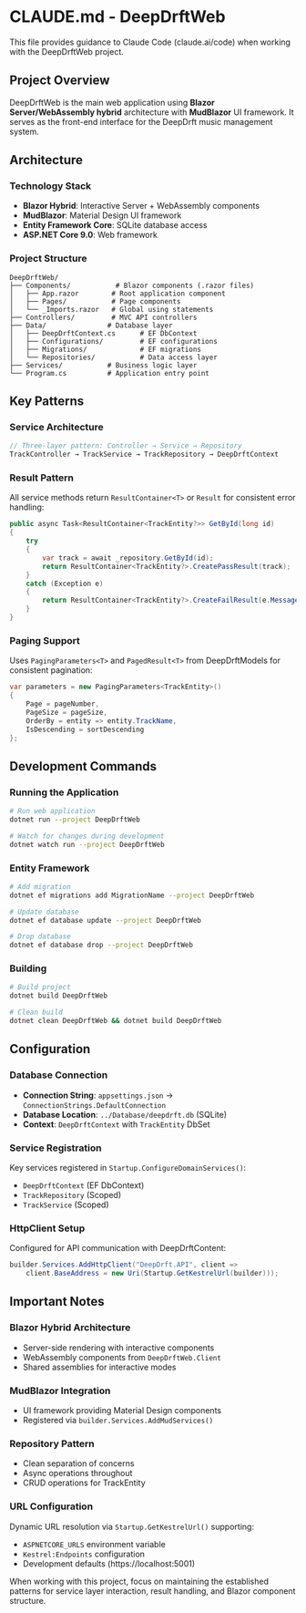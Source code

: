 # CLAUDE.md - DeepDrftWeb

This file provides guidance to Claude Code (claude.ai/code) when working with the DeepDrftWeb project.

## Project Overview

DeepDrftWeb is the main web application using **Blazor Server/WebAssembly hybrid** architecture with **MudBlazor** UI framework. It serves as the front-end interface for the DeepDrft music management system.

## Architecture

### Technology Stack
- **Blazor Hybrid**: Interactive Server + WebAssembly components
- **MudBlazor**: Material Design UI framework
- **Entity Framework Core**: SQLite database access
- **ASP.NET Core 9.0**: Web framework

### Project Structure
```
DeepDrftWeb/
├── Components/           # Blazor components (.razor files)
│   ├── App.razor        # Root application component
│   ├── Pages/           # Page components
│   └── _Imports.razor   # Global using statements
├── Controllers/         # MVC API controllers
├── Data/               # Database layer
│   ├── DeepDrftContext.cs      # EF DbContext
│   ├── Configurations/         # EF configurations
│   ├── Migrations/             # EF migrations
│   └── Repositories/           # Data access layer
├── Services/           # Business logic layer
└── Program.cs          # Application entry point
```

## Key Patterns

### Service Architecture
```csharp
// Three-layer pattern: Controller → Service → Repository
TrackController → TrackService → TrackRepository → DeepDrftContext
```

### Result Pattern
All service methods return `ResultContainer<T>` or `Result` for consistent error handling:
```csharp
public async Task<ResultContainer<TrackEntity?>> GetById(long id)
{
    try
    {
        var track = await _repository.GetById(id);
        return ResultContainer<TrackEntity?>.CreatePassResult(track);
    }
    catch (Exception e)
    {
        return ResultContainer<TrackEntity?>.CreateFailResult(e.Message);
    }
}
```

### Paging Support
Uses `PagingParameters<T>` and `PagedResult<T>` from DeepDrftModels for consistent pagination:
```csharp
var parameters = new PagingParameters<TrackEntity>()
{
    Page = pageNumber,
    PageSize = pageSize,
    OrderBy = entity => entity.TrackName,
    IsDescending = sortDescending
};
```

## Development Commands

### Running the Application
```bash
# Run web application
dotnet run --project DeepDrftWeb

# Watch for changes during development
dotnet watch run --project DeepDrftWeb
```

### Entity Framework
```bash
# Add migration
dotnet ef migrations add MigrationName --project DeepDrftWeb

# Update database
dotnet ef database update --project DeepDrftWeb

# Drop database
dotnet ef database drop --project DeepDrftWeb
```

### Building
```bash
# Build project
dotnet build DeepDrftWeb

# Clean build
dotnet clean DeepDrftWeb && dotnet build DeepDrftWeb
```

## Configuration

### Database Connection
- **Connection String**: `appsettings.json` → `ConnectionStrings.DefaultConnection`
- **Database Location**: `../Database/deepdrft.db` (SQLite)
- **Context**: `DeepDrftContext` with `TrackEntity` DbSet

### Service Registration
Key services registered in `Startup.ConfigureDomainServices()`:
- `DeepDrftContext` (EF DbContext)
- `TrackRepository` (Scoped)
- `TrackService` (Scoped)

### HttpClient Setup
Configured for API communication with DeepDrftContent:
```csharp
builder.Services.AddHttpClient("DeepDrft.API", client => 
    client.BaseAddress = new Uri(Startup.GetKestrelUrl(builder)));
```

## Important Notes

### Blazor Hybrid Architecture
- Server-side rendering with interactive components
- WebAssembly components from `DeepDrftWeb.Client`
- Shared assemblies for interactive modes

### MudBlazor Integration
- UI framework providing Material Design components
- Registered via `builder.Services.AddMudServices()`

### Repository Pattern
- Clean separation of concerns
- Async operations throughout
- CRUD operations for TrackEntity

### URL Configuration
Dynamic URL resolution via `Startup.GetKestrelUrl()` supporting:
- `ASPNETCORE_URLS` environment variable
- `Kestrel:Endpoints` configuration
- Development defaults (https://localhost:5001)

When working with this project, focus on maintaining the established patterns for service layer interaction, result handling, and Blazor component structure.